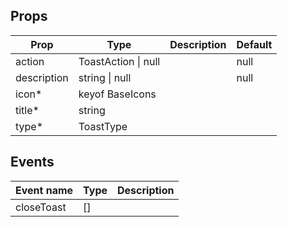 <script setup>
import AppToastPlayground from './AppToastPlayground.vue'
</script>

<AppToastPlayground />

<!-- This file is automatically generated, do not edit manually. -->

## Props

| Prop | Type | Description | Default |
| ---- | ---- | ----------- | ------- |
| action | ToastAction \| null |  | null |
| description | string \| null |  | null |
| icon* | keyof BaseIcons |  |  |
| title* | string |  |  |
| type* | ToastType |  |  |

## Events

| Event name | Type | Description |
| ---------- | ---- | ----------- |
| closeToast | [] |  |

